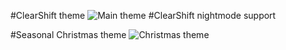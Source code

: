 #ClearShift theme
![Main theme](https://cloud.githubusercontent.com/assets/11031051/20041578/21267146-a474-11e6-9b2d-34c6f9115a97.png)
#ClearShift nightmode support

#Seasonal Christmas theme
![Christmas theme](https://cloud.githubusercontent.com/assets/11031051/21484078/9af37026-cb95-11e6-8900-e5eec7584551.png)